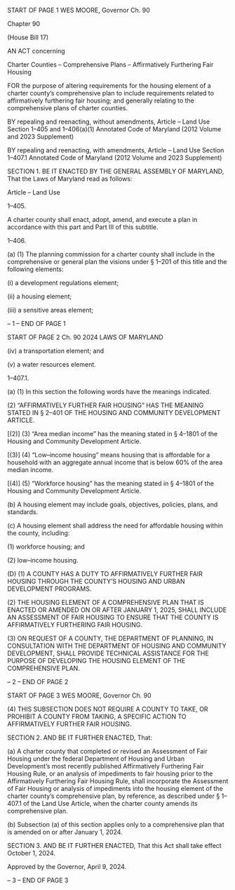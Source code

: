 START OF PAGE 1
WES MOORE, Governor Ch. 90

Chapter 90

(House Bill 17)

AN ACT concerning

Charter Counties – Comprehensive Plans – Affirmatively Furthering Fair
Housing

FOR the purpose of altering requirements for the housing element of a charter county’s
comprehensive plan to include requirements related to affirmatively furthering fair
housing; and generally relating to the comprehensive plans of charter counties.

BY repealing and reenacting, without amendments,
Article – Land Use
Section 1–405 and 1–406(a)(1)
Annotated Code of Maryland
(2012 Volume and 2023 Supplement)

BY repealing and reenacting, with amendments,
Article – Land Use
Section 1–407.1
Annotated Code of Maryland
(2012 Volume and 2023 Supplement)

SECTION 1. BE IT ENACTED BY THE GENERAL ASSEMBLY OF MARYLAND,
That the Laws of Maryland read as follows:

Article – Land Use

1–405.

A charter county shall enact, adopt, amend, and execute a plan in accordance with
this part and Part III of this subtitle.

1–406.

(a) (1) The planning commission for a charter county shall include in the
comprehensive or general plan the visions under § 1–201 of this title and the following
elements:

(i) a development regulations element;

(ii) a housing element;

(iii) a sensitive areas element;

– 1 –
END OF PAGE 1

START OF PAGE 2
Ch. 90 2024 LAWS OF MARYLAND

(iv) a transportation element; and

(v) a water resources element.

1–407.1.

(a) (1) In this section the following words have the meanings indicated.

(2) “AFFIRMATIVELY FURTHER FAIR HOUSING” HAS THE MEANING
STATED IN § 2–401 OF THE HOUSING AND COMMUNITY DEVELOPMENT ARTICLE.

[(2)] (3) “Area median income” has the meaning stated in § 4–1801 of the
Housing and Community Development Article.

[(3)] (4) “Low–income housing” means housing that is affordable for a
household with an aggregate annual income that is below 60% of the area median income.

[(4)] (5) “Workforce housing” has the meaning stated in § 4–1801 of the
Housing and Community Development Article.

(b) A housing element may include goals, objectives, policies, plans, and
standards.

(c) A housing element shall address the need for affordable housing within the
county, including:

(1) workforce housing; and

(2) low–income housing.

(D) (1) A COUNTY HAS A DUTY TO AFFIRMATIVELY FURTHER FAIR
HOUSING THROUGH THE COUNTY’S HOUSING AND URBAN DEVELOPMENT
PROGRAMS.

(2) THE HOUSING ELEMENT OF A COMPREHENSIVE PLAN THAT IS
ENACTED OR AMENDED ON OR AFTER JANUARY 1, 2025, SHALL INCLUDE AN
ASSESSMENT OF FAIR HOUSING TO ENSURE THAT THE COUNTY IS AFFIRMATIVELY
FURTHERING FAIR HOUSING.

(3) ON REQUEST OF A COUNTY, THE DEPARTMENT OF PLANNING, IN
CONSULTATION WITH THE DEPARTMENT OF HOUSING AND COMMUNITY
DEVELOPMENT, SHALL PROVIDE TECHNICAL ASSISTANCE FOR THE PURPOSE OF
DEVELOPING THE HOUSING ELEMENT OF THE COMPREHENSIVE PLAN.

– 2 –
END OF PAGE 2

START OF PAGE 3
WES MOORE, Governor Ch. 90

(4) THIS SUBSECTION DOES NOT REQUIRE A COUNTY TO TAKE, OR
PROHIBIT A COUNTY FROM TAKING, A SPECIFIC ACTION TO AFFIRMATIVELY
FURTHER FAIR HOUSING.

SECTION 2. AND BE IT FURTHER ENACTED, That:

(a) A charter county that completed or revised an Assessment of Fair Housing
under the federal Department of Housing and Urban Development’s most recently
published Affirmatively Furthering Fair Housing Rule, or an analysis of impediments to
fair housing prior to the Affirmatively Furthering Fair Housing Rule, shall incorporate the
Assessment of Fair Housing or analysis of impediments into the housing element of the
charter county’s comprehensive plan, by reference, as described under § 1–407.1 of the
Land Use Article, when the charter county amends its comprehensive plan.

(b) Subsection (a) of this section applies only to a comprehensive plan that is
amended on or after January 1, 2024.

SECTION 3. AND BE IT FURTHER ENACTED, That this Act shall take effect
October 1, 2024.

Approved by the Governor, April 9, 2024.

– 3 –
END OF PAGE 3